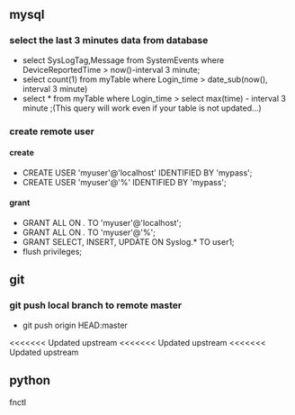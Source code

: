 ## mysql

### select the last 3 minutes data from database
- select SysLogTag,Message from SystemEvents where DeviceReportedTime > now()-interval 3 minute;
- select count(1) from myTable where Login_time > date_sub(now(), interval 3 minute)
- select * from myTable where Login_time > select max(time) - interval 3 minute ;(This query will work even if your table is not updated...) 

### create remote user
#### create
- CREATE USER 'myuser'@'localhost' IDENTIFIED BY 'mypass';
- CREATE USER 'myuser'@'%' IDENTIFIED BY 'mypass';

#### grant 
- GRANT ALL ON *.* TO 'myuser'@'localhost';
- GRANT ALL ON *.* TO 'myuser'@'%';
- GRANT SELECT, INSERT, UPDATE ON Syslog.* TO user1;
- flush privileges;

## git

### git push local branch to remote master
- git push origin  HEAD:master

<<<<<<< Updated upstream
<<<<<<< Updated upstream
<<<<<<< Updated upstream
## python
fnctl 
